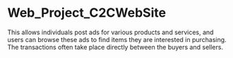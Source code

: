 # Web_Project_C2CWebSite
This allows individuals post ads for various products and services, and users can browse these ads to find items they are interested in purchasing. The transactions often take place directly between the buyers and sellers.
